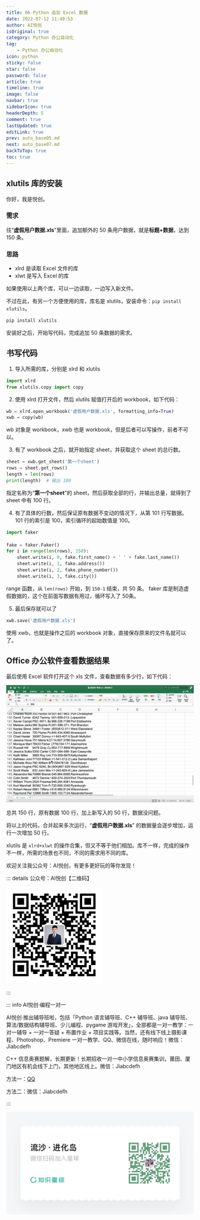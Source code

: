 ```yaml
---
title: 06-Python 追加 Excel 数据
date: 2022-07-12 11:49:53
author: AI悦创
isOriginal: true
category: Python 办公自动化
tag:
    - Python 办公自动化
icon: python
sticky: false
star: false
password: false
article: true
timeline: true
image: false
navbar: true
sidebarIcon: true
headerDepth: 5
comment: true
lastUpdated: true
editLink: true
prev: auto_base05.md
next: auto_base07.md
backToTop: true
toc: true
---
```


## xlutils 库的安装

你好，我是悦创。

### 需求

往“**虚假用户数据.xls**”里面，追加额外的 50 条用户数据，就是**标题+数据**，达到 150 条。

### 思路

- xlrd 是读取 Excel 文件的库
- xlwt 是写入 Excel 的库

如果使用以上两个库，可以一边读取，一边写入新文件。

不过在此，有另一个方便使用的库，库名是 xlutils，安装命令：`pip install xlutils`。

```cmd
pip install xlutils
```

安装好之后，开始写代码，完成追加 50 条数据的需求。

## 书写代码

1. 导入所需的库，分别是 xlrd 和 xlutils

```python
import xlrd
from xlutils.copy import copy
```

2. 使用 xlrd 打开文件，然后 xlutils 赋值打开后的 workbook，如下代码：

```python
wb = xlrd.open_workbook('虚假用户数据.xls', formatting_info=True)
xwb = copy(wb)
```

wb 对象是 workbook，xwb 也是 workbook，但是后者可以写操作，前者不可以。

3. 有了 workbook 之后，就开始指定 sheet，并获取这个 sheet 的总行数。

```python
sheet = xwb.get_sheet('第一个sheet')
rows = sheet.get_rows()
length = len(rows)
print(length)  # 输出 100
```

指定名称为“**第一个sheet**”的 sheet，然后获取全部的行，并输出总量，就得到了 sheet 中有 100 行。

4. 有了具体的行数，然后保证原有数据不变动的情况下，从第 101 行写数据。101 行的索引是 100，索引循环的起始数值是 100。

```python
import faker

fake = faker.Faker()
for i in range(len(rows), 150):
    sheet.write(i, 0, fake.first_name() + ' ' + fake.last_name())
    sheet.write(i, 1, fake.address())
    sheet.write(i, 2, fake.phone_number())
    sheet.write(i, 3, fake.city())
```

range 函数，从 `len(rows)` 开始，到 `150-1` 结束，共 50 条。 faker 库是制造虚假数据的，这个在前面写数据有用过，循环写入了 50条。

5. 最后保存就可以了

```python
xwb.save('虚假用户数据.xls')
```

使用 xwb，也就是操作之后的 workbook 对象，直接保存原来的文件名就可以了。

## Office 办公软件查看数据结果

最后使用 Excel 软件打开这个 xls 文件，查看数据有多少行，如下代码：

![image-20220712135438520](./auto_base06.assets/image-20220712135438520.png)

总共 150 行，原有数据 100 行，加上新写入的 50 行，数据没问题。

将以上的代码，合并起来多次运行，“**虚假用户数据.xls**” 的数据量会逐步增加，运行一次增加 50 行。

xlutils 是 `xlrd+xlwt` 的操作合集，但又不等于他们相加。库不一样，完成的操作不一样，所需的场景也不同，不同的需求用不同的库。

欢迎关注我公众号：AI悦创，有更多更好玩的等你发现！

::: details 公众号：AI悦创【二维码】

![](/gzh.jpg)

:::

::: info AI悦创·编程一对一

AI悦创·推出辅导班啦，包括「Python 语言辅导班、C++ 辅导班、java 辅导班、算法/数据结构辅导班、少儿编程、pygame 游戏开发」，全部都是一对一教学：一对一辅导 + 一对一答疑 + 布置作业 + 项目实践等。当然，还有线下线上摄影课程、Photoshop、Premiere 一对一教学、QQ、微信在线，随时响应！微信：Jiabcdefh

C++ 信息奥赛题解，长期更新！长期招收一对一中小学信息奥赛集训，莆田、厦门地区有机会线下上门，其他地区线上。微信：Jiabcdefh

方法一：[QQ](http://wpa.qq.com/msgrd?v=3&uin=1432803776&site=qq&menu=yes)

方法二：微信：Jiabcdefh

:::

![](/zsxq.jpg)














